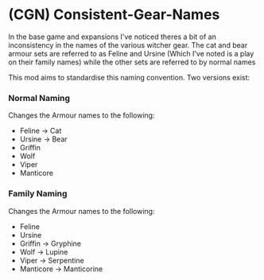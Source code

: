# (CGN) Consistent-Gear-Names
In the base game and expansions I've noticed theres a bit of an inconsistency in the names of the various witcher gear. The cat and bear armour sets are referred to as Feline and Ursine (Which I've noted is a play on their family names) while the other sets are referred to by normal names

This mod aims to standardise this naming convention. Two versions exist:

### Normal Naming
Changes the Armour names to the following:
- Feline     -> Cat
- Ursine     -> Bear
- Griffin
- Wolf
- Viper
- Manticore

### Family Naming
Changes the Armour names to the following:
- Feline
- Ursine
- Griffin     -> Gryphine
- Wolf        -> Lupine
- Viper       -> Serpentine
- Manticore   -> Manticorine

